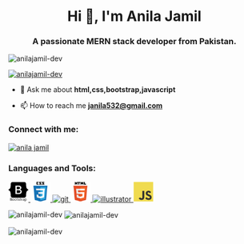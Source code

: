 <h1 align="center">Hi 👋, I'm Anila Jamil</h1>
<h3 align="center">A passionate MERN stack developer from Pakistan.</h3>

<p align="left"> <img src="https://komarev.com/ghpvc/?username=anilajamil-dev&label=Profile%20views&color=0e75b6&style=flat" alt="anilajamil-dev" /> </p>

<p align="left"> <a href="https://github.com/ryo-ma/github-profile-trophy"><img src="https://github-profile-trophy.vercel.app/?username=anilajamil-dev" alt="anilajamil-dev" /></a> </p>

- 💬 Ask me about **html,css,bootstrap,javascript**

- 📫 How to reach me **janila532@gmail.com**

<h3 align="left">Connect with me:</h3>
<p align="left">
<a href="https://linkedin.com/in/anila jamil" target="blank"><img align="center" src="https://raw.githubusercontent.com/rahuldkjain/github-profile-readme-generator/master/src/images/icons/Social/linked-in-alt.svg" alt="anila jamil" height="30" width="40" /></a>
</p>

<h3 align="left">Languages and Tools:</h3>
<p align="left"> <a href="https://getbootstrap.com" target="_blank" rel="noreferrer"> <img src="https://raw.githubusercontent.com/devicons/devicon/master/icons/bootstrap/bootstrap-plain-wordmark.svg" alt="bootstrap" width="40" height="40"/> </a> <a href="https://www.w3schools.com/css/" target="_blank" rel="noreferrer"> <img src="https://raw.githubusercontent.com/devicons/devicon/master/icons/css3/css3-original-wordmark.svg" alt="css3" width="40" height="40"/> </a> <a href="https://git-scm.com/" target="_blank" rel="noreferrer"> <img src="https://www.vectorlogo.zone/logos/git-scm/git-scm-icon.svg" alt="git" width="40" height="40"/> </a> <a href="https://www.w3.org/html/" target="_blank" rel="noreferrer"> <img src="https://raw.githubusercontent.com/devicons/devicon/master/icons/html5/html5-original-wordmark.svg" alt="html5" width="40" height="40"/> </a> <a href="https://www.adobe.com/in/products/illustrator.html" target="_blank" rel="noreferrer"> <img src="https://www.vectorlogo.zone/logos/adobe_illustrator/adobe_illustrator-icon.svg" alt="illustrator" width="40" height="40"/> </a> <a href="https://developer.mozilla.org/en-US/docs/Web/JavaScript" target="_blank" rel="noreferrer"> <img src="https://raw.githubusercontent.com/devicons/devicon/master/icons/javascript/javascript-original.svg" alt="javascript" width="40" height="40"/> </a> </p>

<p><img align="left" src="https://github-readme-stats.vercel.app/api/top-langs?username=anilajamil-dev&show_icons=true&locale=en&layout=compact" alt="anilajamil-dev" /></p>

<p>&nbsp;<img align="center" src="https://github-readme-stats.vercel.app/api?username=anilajamil-dev&show_icons=true&locale=en" alt="anilajamil-dev" /></p>

<p><img align="center" src="https://github-readme-streak-stats.herokuapp.com/?user=anilajamil-dev&" alt="anilajamil-dev" /></p>
